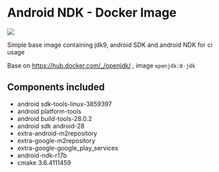 # Android NDK - Docker Image
[![](https://images.microbadger.com/badges/image/lakoo/android-ndk.svg)](https://microbadger.com/images/lakoo/android-ndk "Get your own image badge on microbadger.com")

Simple base image containing jdk9, android SDK and android NDK for ci usage

Base on https://hub.docker.com/_/openjdk/ , image `openjdk:8-jdk`

## Components included
* android sdk-tools-linux-3859397
* android platform-tools
* android build-tools-28.0.2
* android sdk android-28
* extra-android-m2repository
* extra-google-m2repository
* extra-google-google_play_services
* android-ndk-r17b
* cmake 3.6.4111459
